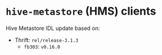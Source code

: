 `hive-metastore` (HMS) clients
==============================

Hive Metastore IDL update based on:
* Thrift: `rel/release-3.1.3`
    * `fb303`: `v0.16.0`
